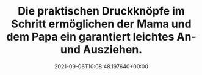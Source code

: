 ---
date: '2021-09-06T10:08:48.197640+00:00'
found_at: '2014-12-09'
found_url: http://www.windeln.de/wellyou-baby-body-kurzarm-marine-weiss-geringelt.html
title: Die praktischen Druckknöpfe im Schritt ermöglichen der Mama und dem Papa ein
  garantiert leichtes An- und Ausziehen.
---